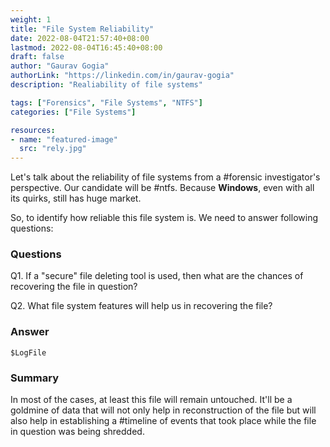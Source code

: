 ```yaml
---
weight: 1
title: "File System Reliability"
date: 2022-08-04T21:57:40+08:00
lastmod: 2022-08-04T16:45:40+08:00
draft: false
author: "Gaurav Gogia"
authorLink: "https://linkedin.com/in/gaurav-gogia"
description: "Realiability of file systems"

tags: ["Forensics", "File Systems", "NTFS"]
categories: ["File Systems"]

resources:
- name: "featured-image"
  src: "rely.jpg"
---
```


Let's talk about the reliability of file systems from a #forensic investigator's perspective. Our candidate will be #ntfs. Because **Windows**, even with all its quirks, still has huge market.

So, to identify how reliable this file system is. We need to answer following questions:


### Questions
Q1. If a "secure" file deleting tool is used, then what are the chances of recovering the file in question?

Q2. What file system features will help us in recovering the file?

### Answer
```
$LogFile
```

### Summary
In most of the cases, at least this file will remain untouched. It'll be a goldmine of data that will not only help in reconstruction of the file but will also help in establishing a #timeline of events that took place while the file in question was being shredded.